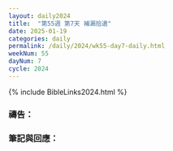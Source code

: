 ```yaml
---
layout: daily2024
title:  "第55週 第7天 補漏拾遺"
date: 2025-01-19
categories: daily
permalink: /daily/2024/wk55-day7-daily.html
weekNum: 55
dayNum: 7
cycle: 2024
---
```


{% include BibleLinks2024.html %}

### 禱告：

### 筆記與回應：
